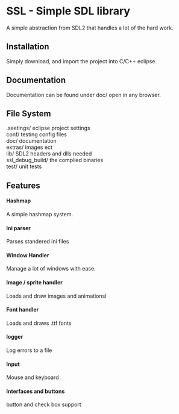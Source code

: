 SSL - Simple SDL library
=============

A simple abstraction from SDL2 that handles a lot of the hard work.

Installation
-----------
Simply download, and import the project into C/C++ eclipse.

Documentation
-----------
Documentation can be found under doc/ open in any browser.

File System
-----------
.seetings/       eclipse project settings  
conf/            testing config files  
doc/             documentation  
extras/          images ect  
lib/             SDL2 headers and dlls needed  
ssl_debug_build/ the complied binaries  
test/            unit tests  

Features
-----------

#### Hashmap

A simple hashmap system.

#### Ini parser

Parses standered ini files

#### Window Handler

Manage a lot of windows with ease.

#### Image / sprite handler

Loads and draw images and animationsl

#### Font handler

Loads and draws .ttf fonts

#### logger

Log errors to a file

#### Input

Mouse and keyboard

#### Interfaces and buttons

button and check box support
